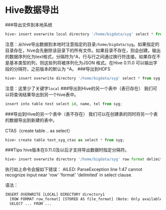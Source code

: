 # Hive数据导出

###导出文件到本地系统
```python
hive> insert overwrite local directory '/home/bigdata/syg' select * from syg;
```
注意：从hive导出数据到本地时注意指定的目录`/home/bigdata/syg`。如果指定的目录存在，hive会先删除该目录下的所有文件。如果目录不存在，则会创建。输出的数据序列化为text格式，分隔符为^A，行与行之间通过换行符连接。如果存在不是基本类型的列，则这些列将被序列化为JSON 格式。在Hive 0.11.0 可以输出字段的分隔符，之前版本的默认为 ^A。
###导出到HDFS
```python
hive> insert overwrite directory '/home/bigdata/syg' select * from syg;
```
注意：这里少了关键字`local`
###导出到Hive的另一个表中（表已存在）
我们可以将查询结果导出到另一个hive表中。
```python
insert into table test select id, name, tel from syg;
```
###导出到Hive的另一个表中（表不存在）
我们可以在创建表的同时将另一个表的数据导出到新建的表中。

CTAS（create table .. as select）
```python
hive> create table test_syg_ctas as select * from syg;
```
###Tips
hive版本在0.11.0及以后才支持导出数据时指定分隔符。
```python
hive> insert overwrite directory '/home/bigdata/syg' row format delimited fields terminated by ','  select * from syg;
```
执行如上命令会报如下错误：
AILED: ParseException line 1:47 cannot recognize input near 'row' 'format' 'delimited' in select clause.

语法：
```python
INSERT OVERWRITE [LOCAL] DIRECTORY directory1
  [ROW FORMAT row_format] [STORED AS file_format] (Note: Only available starting with Hive 0.11.0)
  SELECT ... FROM ...
```